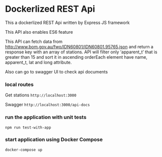 # Dockerlized REST Api
This a dockerlized REST Api written by Express JS framework 

This API also enables ES6 feature 

This API can fetch data from http://www.bom.gov.au/fwo/IDN60801/IDN60801.95765.json and return a response key with an array of stations. API will filter only ‘apparent_t’ that is greater than 15 and sort it in ascending orderEach element have name, apparent_t, lat and long attribute.

Also can go to swagger UI to check api documents

### local routes

Get stations ``` http://localhost:3000 ```

Swagger ``` http://localhost:3000/api-docs ```

### run the application with unit tests
``` npm run test-with-app ```

### start application using Docker Compose
``` docker-compose up ```
